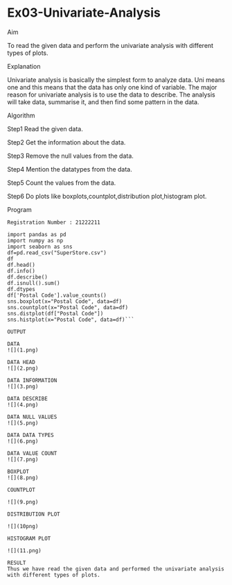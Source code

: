 # Ex03-Univariate-Analysis

Aim

To read the given data and perform the univariate analysis with different types of plots.

Explanation

Univariate analysis is basically the simplest form to analyze data. Uni means one and this means that the data has only one kind of variable. The major reason for univariate analysis is to use the data to describe. The analysis will take data, summarise it, and then find some pattern in the data.

Algorithm

Step1
Read the given data.

Step2
Get the information about the data.

Step3
Remove the null values from the data.

Step4
Mention the datatypes from the data.

Step5
Count the values from the data.

Step6
Do plots like boxplots,countplot,distribution plot,histogram plot.

Program

```Developed by : KAMALI E
Registration Number : 21222211

import pandas as pd
import numpy as np
import seaborn as sns
df=pd.read_csv("SuperStore.csv")
df
df.head()
df.info()
df.describe()
df.isnull().sum()
df.dtypes
df['Postal Code'].value_counts()
sns.boxplot(x="Postal Code", data=df)
sns.countplot(x="Postal Code", data=df)
sns.distplot(df["Postal Code"])
sns.histplot(x="Postal Code", data=df)```

OUTPUT

DATA
![](1.png)

DATA HEAD
![](2.png)

DATA INFORMATION
![](3.png)

DATA DESCRIBE 
![](4.png)

DATA NULL VALUES
![](5.png)

DATA DATA TYPES
![](6.png)

DATA VALUE COUNT
![](7.png)

BOXPLOT
![](8.png)

COUNTPLOT

![](9.png)

DISTRIBUTION PLOT

![](10png)

HISTOGRAM PLOT

![](11.png)

RESULT
Thus we have read the given data and performed the univariate analysis with different types of plots.
